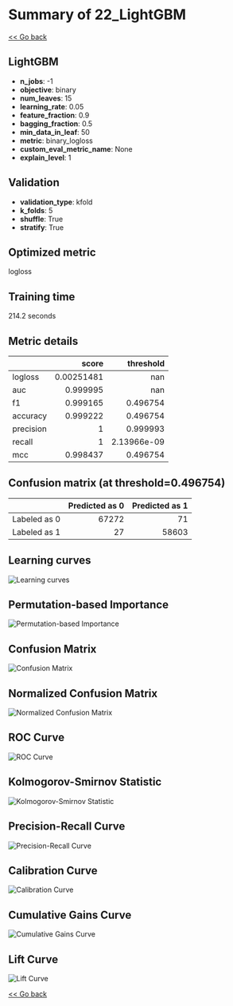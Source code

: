 # Summary of 22_LightGBM

[<< Go back](../README.md)


## LightGBM
- **n_jobs**: -1
- **objective**: binary
- **num_leaves**: 15
- **learning_rate**: 0.05
- **feature_fraction**: 0.9
- **bagging_fraction**: 0.5
- **min_data_in_leaf**: 50
- **metric**: binary_logloss
- **custom_eval_metric_name**: None
- **explain_level**: 1

## Validation
 - **validation_type**: kfold
 - **k_folds**: 5
 - **shuffle**: True
 - **stratify**: True

## Optimized metric
logloss

## Training time

214.2 seconds

## Metric details
|           |      score |     threshold |
|:----------|-----------:|--------------:|
| logloss   | 0.00251481 | nan           |
| auc       | 0.999995   | nan           |
| f1        | 0.999165   |   0.496754    |
| accuracy  | 0.999222   |   0.496754    |
| precision | 1          |   0.999993    |
| recall    | 1          |   2.13966e-09 |
| mcc       | 0.998437   |   0.496754    |


## Confusion matrix (at threshold=0.496754)
|              |   Predicted as 0 |   Predicted as 1 |
|:-------------|-----------------:|-----------------:|
| Labeled as 0 |            67272 |               71 |
| Labeled as 1 |               27 |            58603 |

## Learning curves
![Learning curves](learning_curves.png)

## Permutation-based Importance
![Permutation-based Importance](permutation_importance.png)
## Confusion Matrix

![Confusion Matrix](confusion_matrix.png)


## Normalized Confusion Matrix

![Normalized Confusion Matrix](confusion_matrix_normalized.png)


## ROC Curve

![ROC Curve](roc_curve.png)


## Kolmogorov-Smirnov Statistic

![Kolmogorov-Smirnov Statistic](ks_statistic.png)


## Precision-Recall Curve

![Precision-Recall Curve](precision_recall_curve.png)


## Calibration Curve

![Calibration Curve](calibration_curve_curve.png)


## Cumulative Gains Curve

![Cumulative Gains Curve](cumulative_gains_curve.png)


## Lift Curve

![Lift Curve](lift_curve.png)



[<< Go back](../README.md)
